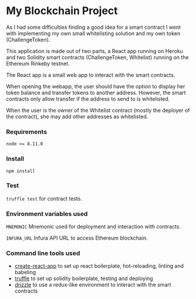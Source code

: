 # My Blockchain Project

As I had some difficulties finding a good idea for a smart contract I went with
implementing my own small whitelisting solution and my own token (ChallengeToken).

This application is made out of two parts, a React app running on Heroku 
and two Solidity smart contracts (ChallengeToken, Whitelist) running on the Ethereum Rinkeby testnet.

The React app is a small web app to interact with the smart contracts.

When opening the webapp, the user should have the option to display her token balance
and transfer tokens to another address. However, the smart contracts only allow transfer
if the address to send to is whitelisted.

When the user is the owner of the Whitelist contract (mostly the deployer of the contract),
 she may add other addresses as whitelisted.

### Requirements
`node >= 8.11.0`

### Install
`npm install`

### Test
`truffle test` for contract tests.

### Environment variables used
`MNEMONIC` Mnemonic used for deployment and interaction with contracts.

`INFURA_URL` Infura API URL to access Ethereum blockchain.

### Command line tools used
- [create-react-app](https://github.com/facebook/create-react-app) to set up react boilerplate, hot-reloading, linting and babeling
- [truffle](https://github.com/trufflesuite/truffle) to set up solidity boilerplate, testing and deploying
- [drizzle](https://github.com/trufflesuite/drizzle) to use a redux-like environment to interact with the smart contracts
